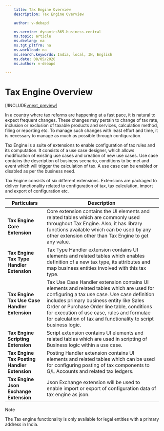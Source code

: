 ```yaml
---
    title: Tax Engine Overview
    description: Tax Engine Overview

    author: v-debapd

    ms.service: dynamics365-business-central
    ms.topic: article
    ms.devlang: na
    ms.tgt_pltfrm: na
    ms.workload: na
    ms.search.keywords: India, local, IN, English
    ms.date: 08/05/2020
    ms.author: v-debapd

---
```

# Tax Engine Overview
[!INCLUDE[vnext_preview](../../includes/vnext_preview.md)]

In a country where tax reforms are happening at a fast pace, it is natural to expect frequent changes. These changes may pertain to change of tax rate, inclusion or exclusion of taxable products and services, calculation method, filing or reporting etc. To manage such changes with least effort and time, it is necessary to manage as much as possible through configuration. 

Tax Engine is a suite of extensions to enable configuration of tax rules and its computation. It consists of a use case designer, which allows modification of existing use cases and creation of new use cases. Use case contains the description of business scenario, conditions to be met and event which will trigger the calculation of tax. A use case can be enabled or disabled as per the business need.

Tax Engine consists of six different extensions. Extensions are packaged to deliver functionality related to configuration of tax, tax calculation, import and export of configuration etc.



|Particulars|Description|
|---------|---------|
|**Tax Engine Core Extension**| Core extension contains the UI elements and related tables which are commonly used throughout Tax Engine. Also, it has library functions available which can be used by any other extension other than Tax Engine to get any value.|
|**Tax Engine Tax Type Handler Extension**|Tax Type Handler extension contains UI elements and related tables which enables definition of a new tax type, its attributes and map business entities involved with this tax type.|
|**Tax Engine Tax Use Case Handler Extension**|Tax Use Case Handler extension contains UI elements and related tables which are used for configuring a tax use case. Use case definition includes primary business entity like Sales Order or Purchase Order line table, conditions for execution of use case, rules and formulae for calculation of tax and functionality to script business logic.|
|**Tax Engine Scripting Extension**|Script extension contains UI elements and related tables which are used in scripting of Business logic within a use case.|
|**Tax Engine Tax Posting Handler Extension**|Posting Handler extension contains UI elements and related tables which can be used for configuring posting of tax components to G/L Accounts and related tax ledgers.|
|**Tax Engine Json Exchange Extension**|Json Exchange extension will be used to enable import or export of configuration data of tax engine as json.|


> [!NOTE]
> The Tax engine functionality is only available for legal entities with a primary address in India.







































